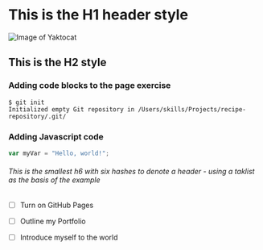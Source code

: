 # This is the H1 header style

![Image of Yaktocat](https://octodex.github.com/images/yaktocat.png)

## This is the H2 style

### Adding code blocks to the page exercise

```
$ git init
Initialized empty Git repository in /Users/skills/Projects/recipe-repository/.git/
```

### Adding Javascript code

``` javascript
var myVar = "Hello, world!";
```

###### This is the smallest h6 with six hashes to denote a header - using a taklist as the basis of the example

- [ ] Turn on GitHub Pages
- [ ] Outline my Portfolio
- [ ] Introduce myself to the world


